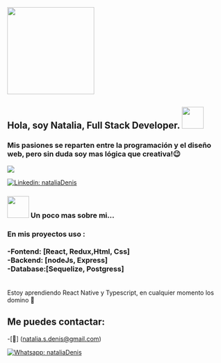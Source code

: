 <img src="https://media.giphy.com/media/EcqCKYnrHiAgwpGqme/giphy.gif?cid=ecf05e477tupf030ayk76p2a6vqa1xqo2fyx3yvfw2l14p8o&rid=giphy.gif&ct=g" width="200">
<h2> Hola, soy Natalia,  Full Stack Developer. <img src="https://media.giphy.com/media/mGcNjsfWAjY5AEZNw6/giphy.gif" width="50"> </h2> 
 <h3> Mis pasiones se reparten entre la programación y el diseño web, pero sin duda soy mas lógica que creativa!😉 </h3>
 
<img src="https://media.giphy.com/media/L1R1tvI9svkIWwpVYr/giphy.gif?cid=ecf05e47icie7k7j0m29drkd32v7uchqd9lk1iia7fie4bxw&rid=giphy.gif&ct=g" >


[![Linkedin: nataliaDenis](https://img.shields.io/badge/in-Nataliadenis-blue)](https://www.linkedin.com/in/nataliadenis/)


### <img src="https://media.giphy.com/media/WUlplcMpOCEmTGBtBW/giphy.gif" width="50">  Un poco mas sobre mi...
<p><h3>
En mis proyectos uso : <br>
<br>
-Fontend: [React, Redux,Html, Css] <br>
-Backend: [nodeJs, Express] <br>
-Database:[Sequelize, Postgress] <br>
 <br>
 </h3>
 </p>

Estoy aprendiendo React Native y Typescript, en cualquier momento los domino 💪

## Me puedes contactar:
-[📩] (natalia.s.denis@gmail.com)

[![Whatsapp: nataliaDenis](https://img.shields.io/badge/WhatsApp-1140634965-brightgreen)](https://api.whatsapp.com/send?phone=+5491140634965)

